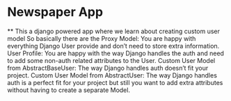 # Newspaper App

** This a django powered app where we learn about creating custom user model 
So basically there are the Proxy Model: You are happy with everything Django User provide and don’t need to store extra information.
User Profile: You are happy with the way Django handles the auth and need to add some non-auth related attributes to the User.
Custom User Model from AbstractBaseUser: The way Django handles auth doesn’t fit your project.
Custom User Model from AbstractUser: The way Django handles auth is a perfect fit for your project but still you want to add extra attributes without having to create a separate Model.
